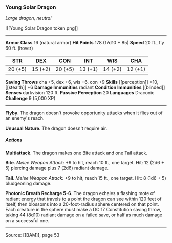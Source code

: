 ### Young Solar Dragon
_Large dragon, neutral_

![[Young Solar Dragon token.png]]




---

**Armor Class** 16 (natural armor)
**Hit Points** 178 (17d10 + 85)
**Speed** 20 ft., fly 60 ft. (hover)

| STR     | DEX     | CON     | INT     | WIS     | CHA     |
|---------|---------|---------|---------|---------|---------|
| 20 (+5) | 15 (+2) | 20 (+5) | 13 (+1) | 14 (+2) | 12 (+1) |

**Saving Throws** cha +5, dex +6, wis +6, con +9
**Skills** [[perception]] +10, [[stealth]] +6
**Damage Immunities** radiant
**Condition Immunities** [[blinded]]
**Senses** darkvision 120 ft.
**Passive Perception** 20
**Languages** Draconic
**Challenge** 9 (5,000 XP)

---

**Flyby**. The dragon doesn't provoke opportunity attacks when it flies out of an enemy's reach.

**Unusual Nature**. The dragon doesn't require air.

##### Actions
**Multiattack**. The dragon makes one Bite attack and one Tail attack.

**Bite**. _Melee Weapon Attack:_ +9 to hit, reach 10 ft., one target. Hit: 12 (2d6 + 5) piercing damage plus 7 (2d6) radiant damage.

**Tail**. _Melee Weapon Attack:_ +9 to hit, reach 15 ft., one target. Hit: 8 (1d6 + 5) bludgeoning damage.

**Photonic Breath Recharge 5-6**. The dragon exhales a flashing mote of radiant energy that travels to a point the dragon can see within 120 feet of itself, then blossoms into a 20-foot-radius sphere centered on that point. Each creature in the sphere must make a DC 17 Constitution saving throw, taking 44 (8d10) radiant damage on a failed save, or half as much damage on a successful one.


---

Source: [[BAM]], page 53